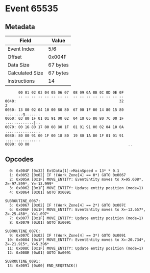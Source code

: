 # Event 65535

## Metadata

| Field           | Value    |
|-----------------|----------|
| Event Index     | 5/6      |
| Offset          | 0x004F   |
| Data Size       | 67 bytes |
| Calculated Size | 67 bytes |
| Instructions    | 14       |

```
      00 01 02 03 04 05 06 07  08 09 0A 0B 0C 0D 0E 0F
      -- -- -- -- -- -- -- --  -- -- -- -- -- -- -- --
0040:                                               32                 2
0050: 13 80 02 04 10 00 80 80  67 00 1F 00 14 80 15 80  ........g.......
0060: 03 80 1F 01 01 91 00 02  04 10 05 80 80 7C 00 1F  .............|..
0070: 00 16 80 17 80 08 80 1F  01 01 91 00 02 04 10 0A  ................
0080: 80 80 91 00 1F 00 18 80  19 80 1A 80 1F 01 01 91  ................
0090: 00 00                                             ..              
```

## Opcodes

```
  0: 0x004F [0x32] ExtData[1]->MainSpeed = 13* * 0.1
  1: 0x0052 [0x02] IF !(Work_Zone[4] == 0*) GOTO 0x0067
  2: 0x005A [0x1F] MOVE_ENTITY: EventEntity moves to X=95.608*, Z=-97.599*, Y=-13.999*
  3: 0x0062 [0x1F] MOVE_ENTITY: Update entity position (mode=1)
  4: 0x0064 [0x01] GOTO 0x0091

SUBROUTINE_0067:
  5: 0x0067 [0x02] IF !(Work_Zone[4] == 2*) GOTO 0x007C
  6: 0x006F [0x1F] MOVE_ENTITY: EventEntity moves to X=-13.657*, Z=-25.450*, Y=1.097*
  7: 0x0077 [0x1F] MOVE_ENTITY: Update entity position (mode=1)
  8: 0x0079 [0x01] GOTO 0x0091

SUBROUTINE_007C:
  9: 0x007C [0x02] IF !(Work_Zone[4] == 3*) GOTO 0x0091
 10: 0x0084 [0x1F] MOVE_ENTITY: EventEntity moves to X=-20.734*, Z=-21.915*, Y=5.396*
 11: 0x008C [0x1F] MOVE_ENTITY: Update entity position (mode=1)
 12: 0x008E [0x01] GOTO 0x0091

SUBROUTINE_0091:
 13: 0x0091 [0x00] END_REQSTACK()
```
